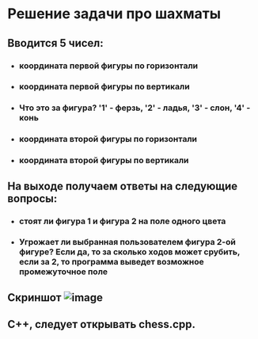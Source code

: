 # Решение задачи про шахматы
## Вводится 5 чисел:
- ### координата первой фигуры по горизонтали
- ### координата первой фигуры по вертикали
- ### Что это за фигура? '1' - ферзь, '2' - ладья, '3' - слон, '4' - конь
- ### координата второй фигуры по горизонтали
- ### координата второй фигуры по вертикали
## На выходе получаем ответы на следующие вопросы:
- ### стоят ли фигура 1 и фигура 2 на поле одного цвета
- ### Угрожает ли выбранная пользователем фигура 2-ой фигуре? Если да, то за сколько ходов может срубить, если за 2, то программа выведет возможное промежуточное поле
## Скриншот ![image](https://user-images.githubusercontent.com/90555557/144753730-17d0fa96-78cc-482b-ae22-6d114b4ebdff.png)
## С++, следует открывать chess.cpp.
